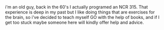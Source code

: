 i'm an old guy, back in the 60's I actually programed an NCR 315. That experience is deep in my past but I like doing things that are exercises for the brain, so i've decided to teach myself GO with the help of books, and if I get too stuck maybe someone here will kindly offer help and advice.

<!---
